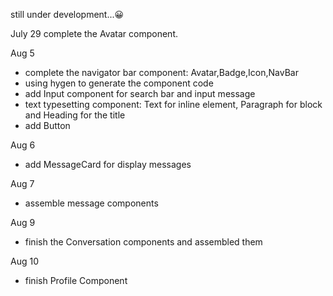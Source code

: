 still under development...😀

July 29 complete the Avatar component.

Aug 5     
- complete the navigator bar component: Avatar,Badge,Icon,NavBar  
- using hygen to generate the component code  
- add Input component for search bar and input message
- text typesetting component: Text for inline element, Paragraph for block and Heading for the title    
- add Button  

Aug 6  
- add MessageCard for display messages  

Aug 7  
- assemble message components  

Aug 9
- finish the Conversation components and assembled them  

Aug 10
- finish Profile Component